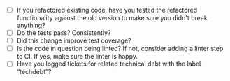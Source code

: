 

- [ ] If you refactored existing code, have you tested the refactored functionality against the old version to make sure you didn't break anything?
- [ ] Do the tests pass? Consistently?
- [ ] Did this change improve test coverage?
- [ ] Is the code in question being linted? If not, consider adding a linter step to CI. If yes, make sure the linter is happy.
- [ ] Have you logged tickets for related technical debt with the label “techdebt”?

